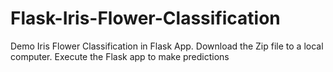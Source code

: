 # Flask-Iris-Flower-Classification
Demo Iris Flower Classification in Flask App.
Download the Zip file to a local computer. 
Execute the Flask app to make predictions
